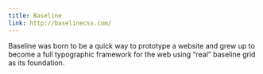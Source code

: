 ```yaml
---
title: Baseline
link: http://baselinecss.com/
---
```

Baseline was born to be a quick way to prototype a website and grew up to become a full typographic framework for the web using “real” baseline grid as its foundation.